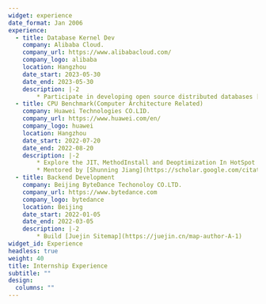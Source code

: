 ```yaml
---
widget: experience
date_format: Jan 2006
experience:
  - title: Database Kernel Dev
    company: Alibaba Cloud.
    company_url: https://www.alibabacloud.com/
    company_logo: alibaba
    location: Hangzhou
    date_start: 2023-05-30
    date_end: 2023-05-30
    description: |-2
        * Participate in developing open source distributed databases [PolarDB-X](https://github.com/polardb/polardbx-sql)
  - title: CPU Benchmark(Computer Architecture Related)
    company: Huawei Technologies CO.LID.
    company_url: https://www.huawei.com/en/
    company_logo: huawei
    location: Hangzhou
    date_start: 2022-07-20
    date_end: 2022-08-20
    description: |-2
        * Explore the JIT、MethodInstall and Deoptimization In HotSpot and get their profiling information by Linux perf tools.
        * Mentored by [Shunning Jiang](https://scholar.google.com/citations?user=j4ubHBwAAAAJ&hl=zh-CN&oi=ao)
  - title: Backend Development
    company: Beijing ByteDance Techonoloy CO.LTD.
    company_url: https://www.bytedance.com
    company_logo: bytedance
    location: Beijing
    date_start: 2022-01-05
    date_end: 2022-03-05
    description: |-2
        * Build [Juejin Sitemap](https://juejin.cn/map-author-A-1) 
widget_id: Experience
headless: true
weight: 40
title: Internship Experience
subtitle: ""
design:
  columns: ""
---
```

